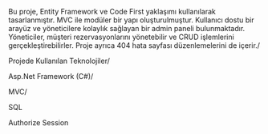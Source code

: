 Bu proje, Entity Framework ve Code First yaklaşımı kullanılarak tasarlanmıştır. MVC ile modüler bir yapı oluşturulmuştur. Kullanıcı dostu bir arayüz ve yöneticilere kolaylık sağlayan bir admin paneli bulunmaktadır. Yöneticiler, müşteri rezervasyonlarını yönetebilir ve CRUD işlemlerini gerçekleştirebilirler. Proje ayrıca 404 hata sayfası düzenlemelerini de içerir./

Projede Kullanılan Teknolojiler/


Asp.Net Framework (C#)/

MVC/

SQL

Authorize
Session


